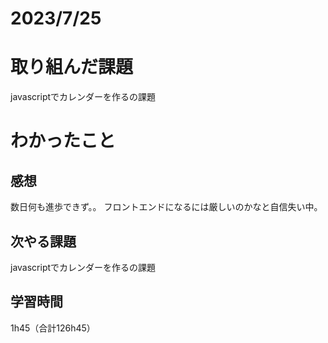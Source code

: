 # 2023/7/25
# 取り組んだ課題
javascriptでカレンダーを作るの課題

# わかったこと


## 感想
数日何も進歩できず。。
フロントエンドになるには厳しいのかなと自信失い中。


## 次やる課題
javascriptでカレンダーを作るの課題

## 学習時間
1h45（合計126h45）

